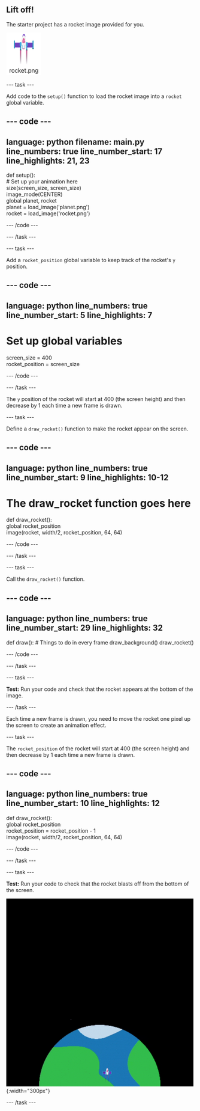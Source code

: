 ## Lift off!

The starter project has a rocket image provided for you. 

![Image of the rocket in the code editor image gallery.](images/rocket_image.png)

--- task ---

Add code to the `setup()` function to load the rocket image into a `rocket` global variable. 

<div class="c-project-code">

--- code ---
---
language: python
filename: main.py
line_numbers: true
line_number_start: 17
line_highlights: 21, 23
---

def setup():   
    # Set up your animation here   
    size(screen_size, screen_size)   
    image_mode(CENTER)   
    global planet, rocket   
    planet = load_image('planet.png')    
    rocket = load_image('rocket.png')    

--- /code ---

--- /task ---

--- task ---

Add a `rocket_position` global variable to keep track of the rocket's `y` position. 

--- code ---
---
language: python
line_numbers: true
line_number_start: 5
line_highlights: 7
---

# Set up global variables    
screen_size = 400    
rocket_position = screen_size  

--- /code ---

--- /task ---


The `y` position of the rocket will start at 400 (the screen height) and then decrease by 1 each time a new frame is drawn.


--- task ---

Define a `draw_rocket()` function to make the rocket appear on the screen.

--- code ---
---
language: python
line_numbers: true
line_number_start: 9 
line_highlights: 10-12 
---

# The draw_rocket function goes here   
def draw_rocket():   
    global rocket_position      
    image(rocket, width/2, rocket_position, 64, 64)    


--- /code ---

--- /task ---

--- task ---

Call the `draw_rocket()` function.

--- code ---
---
language: python
line_numbers: true
line_number_start: 29 
line_highlights: 32 
---

def draw():
    # Things to do in every frame
    draw_background()
    draw_rocket() 


--- /code ---

--- /task ---

--- task ---  

**Test:** Run your code and check that the rocket appears at the bottom of the image. 


--- /task ---


Each time a new frame is drawn, you need to move the rocket one pixel up the screen to create an animation effect.


--- task ---

The `rocket_position` of the rocket will start at 400 (the screen height) and then decrease by 1 each time a new frame is drawn.

--- code ---
---
language: python
line_numbers: true
line_number_start: 10 
line_highlights: 12
---

def draw_rocket():   
    global rocket_position     
    rocket_position = rocket_position - 1    
    image(rocket, width/2, rocket_position, 64, 64)    

--- /code ---

--- /task ---


--- task ---

**Test:** Run your code to check that the rocket blasts off from the bottom of the screen.


![A rocket flying at a steady speed from the bottom to the top of the screen.](images/fly.gif){:width="300px"}

--- /task ---
